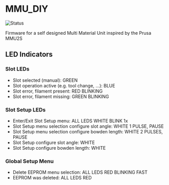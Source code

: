 # MMU_DIY

![Status](https://img.shields.io/badge/status-not%20finished%20and%20not%20maintained%20anymore-red)

Firmware for a self designed Multi Material Unit inspired by the Prusa MMU2S

## LED Indicators

### Slot LEDs
- Slot selected (manual): GREEN
- Slot operation active (e.g. tool change, ...): BLUE
- Slot error, filament present: RED BLINKING
- Slot error, filament missing: GREEN BLINKING

### Slot Setup LEDs
- Enter/Exit Slot Setup menu: ALL LEDS WHITE BLINK 1x
- Slot Setup menu selection configure slot angle: WHITE 1 PULSE, PAUSE
- Slot Setup menu selection configure bowden length: WHITE 2 PULSES, PAUSE
- Slot Setup configure slot angle: WHITE
- Slot Setup configure bowden length: WHITE

### Global Setup Menu
- Delete EEPROM menu selection: ALL LEDS RED BLINKING FAST
- EEPROM was deleted: ALL LEDS RED
